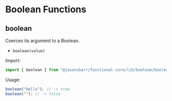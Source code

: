 # Boolean Functions

## boolean

Coerces its argument to a Boolean.

- `boolean(value)`

Import:

```js
import { boolean } from "@jasonsbarr/functional-core/lib/boolean/boolean";
```

Usage:

```js
boolean("Hello"); // -> true
boolean(""); // -> false
```
